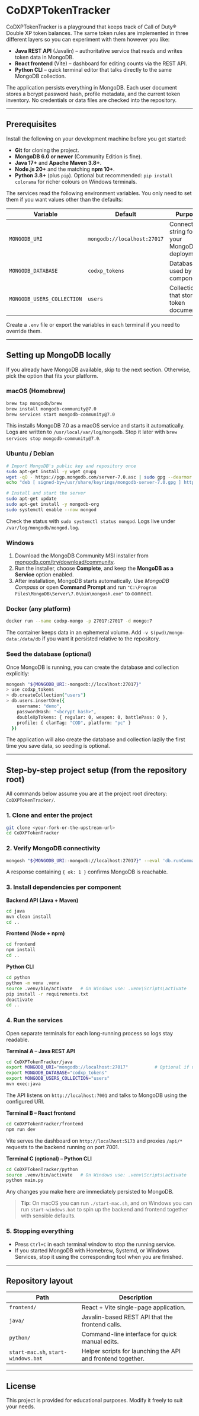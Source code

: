 # CoDXPTokenTracker

CoDXPTokenTracker is a playground that keeps track of Call of Duty® Double XP token balances. The same token rules are implemented in three different layers so you can experiment with them however you like:

- **Java REST API** (Javalin) – authoritative service that reads and writes token data in MongoDB.
- **React frontend** (Vite) – dashboard for editing counts via the REST API.
- **Python CLI** – quick terminal editor that talks directly to the same MongoDB collection.

The application persists everything in MongoDB. Each user document stores a bcrypt password hash, profile metadata, and the current token inventory. No credentials or data files are checked into the repository.

---

## Prerequisites

Install the following on your development machine before you get started:

- **Git** for cloning the project.
- **MongoDB 6.0 or newer** (Community Edition is fine).
- **Java 17+** and **Apache Maven 3.8+**.
- **Node.js 20+** and the matching **npm 10+**.
- **Python 3.8+** (plus `pip`). Optional but recommended: `pip install colorama` for richer colours on Windows terminals.

The services read the following environment variables. You only need to set them if you want values other than the defaults:

| Variable | Default | Purpose |
|----------|---------|---------|
| `MONGODB_URI` | `mongodb://localhost:27017` | Connection string for your MongoDB deployment. |
| `MONGODB_DATABASE` | `codxp_tokens` | Database used by all components. |
| `MONGODB_USERS_COLLECTION` | `users` | Collection that stores token documents. |

Create a `.env` file or export the variables in each terminal if you need to override them.

---

## Setting up MongoDB locally

If you already have MongoDB available, skip to the next section. Otherwise, pick the option that fits your platform.

### macOS (Homebrew)

```bash
brew tap mongodb/brew
brew install mongodb-community@7.0
brew services start mongodb-community@7.0
```

This installs MongoDB 7.0 as a macOS service and starts it automatically. Logs are written to `/usr/local/var/log/mongodb`. Stop it later with `brew services stop mongodb-community@7.0`.

### Ubuntu / Debian

```bash
# Import MongoDB's public key and repository once
sudo apt-get install -y wget gnupg
wget -qO - https://pgp.mongodb.com/server-7.0.asc | sudo gpg --dearmor -o /usr/share/keyrings/mongodb-server-7.0.gpg
echo "deb [ signed-by=/usr/share/keyrings/mongodb-server-7.0.gpg ] https://repo.mongodb.org/apt/ubuntu $(lsb_release -sc)/mongodb-org/7.0 multiverse" | sudo tee /etc/apt/sources.list.d/mongodb-org-7.0.list

# Install and start the server
sudo apt-get update
sudo apt-get install -y mongodb-org
sudo systemctl enable --now mongod
```

Check the status with `sudo systemctl status mongod`. Logs live under `/var/log/mongodb/mongod.log`.

### Windows

1. Download the MongoDB Community MSI installer from [mongodb.com/try/download/community](https://www.mongodb.com/try/download/community).
2. Run the installer, choose **Complete**, and keep the **MongoDB as a Service** option enabled.
3. After installation, MongoDB starts automatically. Use *MongoDB Compass* or open **Command Prompt** and run `"C:\Program Files\MongoDB\Server\7.0\bin\mongosh.exe"` to connect.

### Docker (any platform)

```bash
docker run --name codxp-mongo -p 27017:27017 -d mongo:7
```

The container keeps data in an ephemeral volume. Add `-v $(pwd)/mongo-data:/data/db` if you want it persisted relative to the repository.

### Seed the database (optional)

Once MongoDB is running, you can create the database and collection explicitly:

```bash
mongosh "${MONGODB_URI:-mongodb://localhost:27017}"
> use codxp_tokens
> db.createCollection("users")
> db.users.insertOne({
    username: "demo",
    passwordHash: "<bcrypt hash>",
    doubleXpTokens: { regular: 0, weapon: 0, battlePass: 0 },
    profile: { clanTag: "COD", platform: "pc" }
  })
```

The application will also create the database and collection lazily the first time you save data, so seeding is optional.

---

## Step-by-step project setup (from the repository root)

All commands below assume you are at the project root directory: `CoDXPTokenTracker/`.

### 1. Clone and enter the project

```bash
git clone <your-fork-or-the-upstream-url>
cd CoDXPTokenTracker
```

### 2. Verify MongoDB connectivity

```bash
mongosh "${MONGODB_URI:-mongodb://localhost:27017}" --eval 'db.runCommand({ ping: 1 })'
```

A response containing `{ ok: 1 }` confirms MongoDB is reachable.

### 3. Install dependencies per component

**Backend API (Java + Maven)**
```bash
cd java
mvn clean install
cd ..
```

**Frontend (Node + npm)**
```bash
cd frontend
npm install
cd ..
```

**Python CLI**
```bash
cd python
python -m venv .venv
source .venv/bin/activate   # On Windows use: .venv\Scripts\activate
pip install -r requirements.txt
deactivate
cd ..
```

### 4. Run the services

Open separate terminals for each long-running process so logs stay readable.

**Terminal A – Java REST API**
```bash
cd CoDXPTokenTracker/java
export MONGODB_URI="mongodb://localhost:27017"          # Optional if using defaults
export MONGODB_DATABASE="codxp_tokens"
export MONGODB_USERS_COLLECTION="users"
mvn exec:java
```
The API listens on `http://localhost:7001` and talks to MongoDB using the configured URI.

**Terminal B – React frontend**
```bash
cd CoDXPTokenTracker/frontend
npm run dev
```
Vite serves the dashboard on `http://localhost:5173` and proxies `/api/*` requests to the backend running on port 7001.

**Terminal C (optional) – Python CLI**
```bash
cd CoDXPTokenTracker/python
source .venv/bin/activate   # On Windows use: .venv\Scripts\activate
python main.py
```
Any changes you make here are immediately persisted to MongoDB.

> **Tip:** On macOS you can run `./start-mac.sh`, and on Windows you can run `start-windows.bat` to spin up the backend and frontend together with sensible defaults.

### 5. Stopping everything

- Press `Ctrl+C` in each terminal window to stop the running service.
- If you started MongoDB with Homebrew, Systemd, or Windows Services, stop it using the corresponding tool when you are finished.

---

## Repository layout

| Path | Description |
|------|-------------|
| `frontend/` | React + Vite single-page application.
| `java/` | Javalin-based REST API that the frontend calls.
| `python/` | Command-line interface for quick manual edits.
| `start-mac.sh`, `start-windows.bat` | Helper scripts for launching the API and frontend together.

---

## License

This project is provided for educational purposes. Modify it freely to suit your needs.
